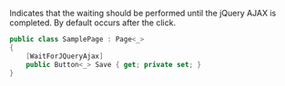 Indicates that the waiting should be performed until the jQuery AJAX is completed. 
By default occurs after the click.

```cs
public class SamplePage : Page<_>
{
    [WaitForJQueryAjax]
    public Button<_> Save { get; private set; }
}
```